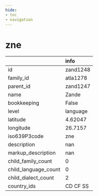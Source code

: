 ```yaml
---
hide:
- toc
- navigation
---
```

# zne
|                      | info     |
|:---------------------|:---------|
| id                   | zand1248 |
| family_id            | atla1278 |
| parent_id            | zand1247 |
| name                 | Zande    |
| bookkeeping          | False    |
| level                | language |
| latitude             | 4.62047  |
| longitude            | 26.7157  |
| iso639P3code         | zne      |
| description          | nan      |
| markup_description   | nan      |
| child_family_count   | 0        |
| child_language_count | 0        |
| child_dialect_count  | 2        |
| country_ids          | CD CF SS |